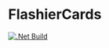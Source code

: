 # FlashierCards

[![.Net Build](https://github.com/PogEx/FlashierCards/actions/workflows/dotnet.yml/badge.svg)](https://github.com/PogEx/FlashierCards/actions/workflows/dotnet.yml)